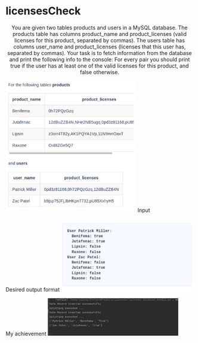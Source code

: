 # licensesCheck

<p align="center">
You are given two tables products and users in a MySQL database. The products table has columns product_name and product_licenses (valid licenses for this product, separated by commas). The users table has columns user_name and product_licenses (licenses that this user has, separated by commas).
Your task is to fetch information from the database and print the following info to the console: For every pair <user, product> you should print true if the user has at least one of the valid licenses for this product, and false otherwise. 
</p>

<p align="left">

  <img src="Figure_1.png" width="350" > 
<caption>Input</caption>
</p>

<p align="left">
<caption>Desired output format</caption>
  <img src="Figure_2.png" width="350" >
</p>

<p align="left">
<caption>My achievement </caption>
  <img src="Figure_3.png" width="350">
</p>





